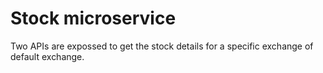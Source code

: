 # Stock microservice

Two APIs are expossed to get the stock details for a specific exchange of default exchange.
